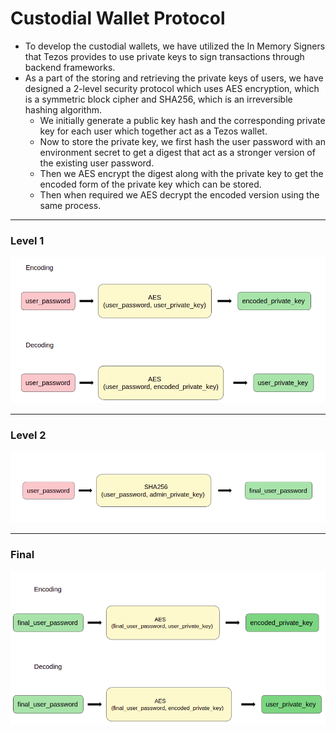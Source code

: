 # Custodial Wallet Protocol

- To develop the custodial wallets, we have utilized the In Memory Signers that Tezos provides to use private keys to sign transactions through backend frameworks.
- As a part of the storing and retrieving the private keys of users, we have designed a 2-level security protocol which uses AES encryption, which is a symmetric block cipher and SHA256, which is an irreversible hashing algorithm. 
  - We initially generate a public key hash and the corresponding private key for each user which together act as a Tezos wallet.
  - Now to store the private key, we first hash the user password with an environment secret to get a digest that act as a stronger version of the existing user password.
  - Then we AES encrypt the digest along with the private key to get the encoded form of the private key which can be stored.
  - Then when required we AES decrypt the encoded version using the same process.

---

### Level 1
![Level 1](./_images/level1.png)

---

### Level 2
![Level 2](./_images/level2.png)

---

### Final
![Final flow](./_images/final.png)
